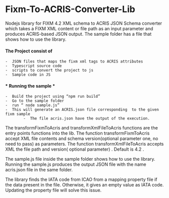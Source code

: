 # Fixm-To-ACRIS-Converter-Lib

Nodejs library for FIXM 4.2 XML schema to ACRIS JSON Schema converter which takes a FIXM XML content or file path as an input parameter and produces ACRIS-based JSON output. The sample folder has a file that shows how to use the library.  


####   The Project consist of   ####
	-  JSON files that maps the fixm xml tags to ACRIS attributes
	-  Typescript source code
	-  scripts to convert the project to js
	-  Sample code in JS

#### * Running the sample * ####

	-  Build the project using “npm run build”
	-  Go to the sample folder
	-  run “ node sample.js”
	-  This will generate an ACRIS.json file corresponding  to the given fixm sample
            -  The file acris.json have the output of the execution.
	
The transformFixmToAcris and transformXmlFileToAcris functions are the  entry points functions  into the lib. The function transformFixmToAcris accept XML file contents and schema version(optional parameter one, no need to pass) as parameters. The function transformXmlFileToAcris accepts XML the file path and version( optional parameter) . Default is 4.2 .

The sample.js file inside the sample folder shows how to use the library. Running the sample.js produces the output JSON file with the name acris.json file in the same folder. 


The library finds the IATA code from ICAO from a mapping property file if the data present in the file. Otherwise, it gives an empty value as IATA code. Updating the property file will solve this issue.

	


